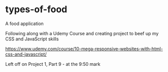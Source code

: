 # types-of-food
A food application 


Following along with a Udemy Course and creating project to beef up my CSS and JavaScript skills

https://www.udemy.com/course/10-mega-responsive-websites-with-html-css-and-javascript/

Left off on Project 1, Part 9 - at the 9:50 mark